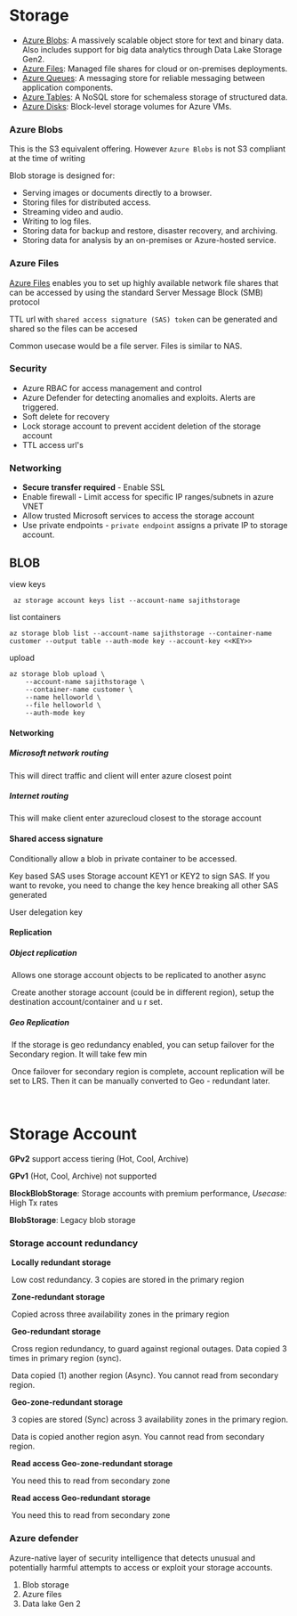 # Storage

- [Azure Blobs](https://docs.microsoft.com/en-us/azure/storage/blobs/storage-blobs-introduction): A massively scalable object store for text and binary data. Also  includes support for big data analytics through Data Lake Storage Gen2.
- [Azure Files](https://docs.microsoft.com/en-us/azure/storage/files/storage-files-introduction): Managed file shares for cloud or on-premises deployments.
- [Azure Queues](https://docs.microsoft.com/en-us/azure/storage/queues/storage-queues-introduction): A messaging store for reliable messaging between application components.
- [Azure Tables](https://docs.microsoft.com/en-us/azure/storage/tables/table-storage-overview): A NoSQL store for schemaless storage of structured data.
- [Azure Disks](https://docs.microsoft.com/en-us/azure/virtual-machines/managed-disks-overview): Block-level storage volumes for Azure VMs.



### Azure Blobs

This is the S3 equivalent offering. However `Azure Blobs` is not S3 compliant at the time of writing

Blob storage is designed for:

- Serving images or documents directly to a browser.
- Storing files for distributed access.
- Streaming video and audio.
- Writing to log files.
- Storing data for backup and restore, disaster recovery, and archiving.
- Storing data for analysis by an on-premises or Azure-hosted service.



### Azure Files

[Azure Files](https://docs.microsoft.com/en-us/azure/storage/files/storage-files-introduction) enables you to set up highly available network file shares that can be  accessed by using the standard Server Message Block (SMB) protocol

TTL url with `shared access signature (SAS) token` can be generated and shared so the files can be accesed

Common usecase would be a file server. Files is similar to NAS.

### Security

* Azure RBAC for access management and control
* Azure Defender for detecting anomalies and exploits. Alerts are triggered. 
* Soft delete for recovery
* Lock storage account to prevent accident deletion of the storage account
* TTL access url's

### Networking

* **Secure transfer required**  - Enable SSL
* Enable firewall - Limit access for specific IP ranges/subnets in azure VNET
* Allow trusted Microsoft services to access the storage account 
* Use private endpoints - `private endpoint` assigns a private IP to storage account. 



## BLOB

view keys

```
 az storage account keys list --account-name sajithstorage
```

list containers

```
az storage blob list --account-name sajithstorage --container-name customer --output table --auth-mode key --account-key <<KEY>>
```

upload

```
az storage blob upload \
    --account-name sajithstorage \
    --container-name customer \
    --name helloworld \
    --file helloworld \
    --auth-mode key

```



#### Networking

##### Microsoft network routing

This will direct traffic and client will enter azure closest point

##### Internet routing

This will make client enter azurecloud closest to the storage account

#### Shared access signature

Conditionally allow a blob in private container to be accessed.

Key based SAS uses Storage account KEY1 or KEY2 to sign SAS. If you want to revoke, you need to change the key hence breaking all other SAS generated


User delegation key



#### Replication

##### 		Object replication

​	Allows one storage account objects to be replicated to another async

​	Create another storage account (could be in different region), setup the destination account/container and u r set.

##### Geo Replication	

​	If the storage is geo redundancy enabled, you can setup failover for the Secondary region. It will take few min 

​	Once failover for secondary region is complete, account replication will be set to LRS. Then it can be manually converted to Geo - redundant later.



​	

# Storage Account



**GPv2** support access tiering (Hot, Cool, Archive)

**GPv1** (Hot, Cool, Archive) not supported

**BlockBlobStorage**: Storage accounts with premium performance, *Usecase:* High Tx rates

**BlobStorage**: Legacy blob storage



### Storage account redundancy

​	**Locally redundant storage**

​	Low cost redundancy. 3 copies are stored in the primary region

​	**Zone-redundant storage**

​	Copied across three availability zones in the primary region

​	**Geo-redundant storage** 

​	Cross region redundancy, to guard against regional outages. Data copied 3 times in primary region (sync). 

​	Data copied (1) another region (Async). You cannot read from secondary region.

​	**Geo-zone-redundant storage** 

​	3 copies are stored (Sync) across 3 availability zones in the primary region.

​	Data is copied another region asyn. You cannot read from secondary region.

​	**Read access Geo-zone-redundant storage** 

​	You need this to read from secondary zone

​	**Read access Geo-redundant storage** 

​	You need this to read from secondary zone



### Azure defender

Azure-native layer of security intelligence that detects unusual and  potentially harmful attempts to access or exploit your storage accounts.

1. Blob storage
2. Azure files
3. Data lake Gen 2





 